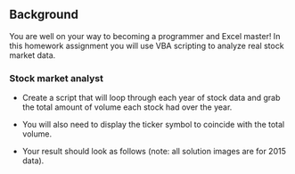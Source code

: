 ## Background

You are well on your way to becoming a programmer and Excel master! In this homework assignment you will use VBA scripting to analyze real stock market data.

### Stock market analyst


* Create a script that will loop through each year of stock data and grab the total amount of volume each stock had over the year.

* You will also need to display the ticker symbol to coincide with the total volume.

* Your result should look as follows (note: all solution images are for 2015 data).

